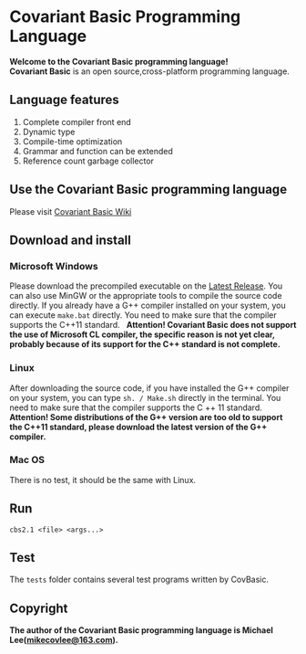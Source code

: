 # Covariant Basic Programming Language #
**Welcome to the Covariant Basic programming language!**  
**Covariant Basic** is an open source,cross-platform programming language.
## Language features ##
1. Complete compiler front end
2. Dynamic type
3. Compile-time optimization
4. Grammar and function can be extended
5. Reference count garbage collector

## Use the Covariant Basic programming language ##
Please visit [Covariant Basic Wiki](https://github.com/mikecovlee/covbasic/wiki)
## Download and install ##
### Microsoft Windows ###
Please download the precompiled executable on the [Latest Release](https://github.com/mikecovlee/covbasic/releases/latest). You can also use MinGW or the appropriate tools to compile the source code directly. If you already have a G++ compiler installed on your system, you can execute `make.bat` directly. You need to make sure that the compiler supports the C++11 standard.  
**Attention! Covariant Basic does not support the use of Microsoft CL compiler, the specific reason is not yet clear, probably because of its support for the C++ standard is not complete.**
### Linux ###
After downloading the source code, if you have installed the G++ compiler on your system, you can type `sh. / Make.sh` directly in the terminal. You need to make sure that the compiler supports the C ++ 11 standard.  
**Attention! Some distributions of the G++ version are too old to support the C++11 standard, please download the latest version of the G++ compiler.**
### Mac OS ###
There is no test, it should be the same with Linux.
## Run ##
`cbs2.1 <file> <args...>`
## Test ##
The `tests` folder contains several test programs written by CovBasic.
## Copyright ##
**The author of the Covariant Basic programming language is Michael Lee(mikecovlee@163.com).**
